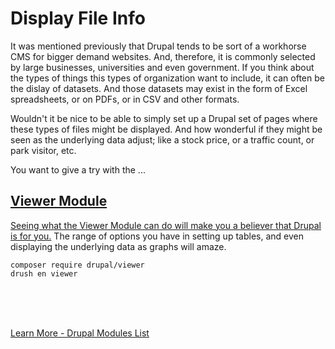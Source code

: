 
# Display File Info

It was mentioned previously that Drupal tends to be sort of a workhorse CMS for bigger demand websites.  And, therefore, it is commonly selected by large businesses, universities and even government.  If you think about the types of things this types of organization want to include, it can often be the dislay of datasets.  And those datasets may exist in the form of Excel spreadsheets, or on PDFs, or in CSV and other formats.  

Wouldn't it be nice to be able to simply set up a Drupal set of pages where these types of files might be displayed.  And how wonderful if they might be seen as the underlying data adjust; like a stock price, or a traffic count, or park visitor, etc.

You want to give a try with the ...

## [Viewer Module](https://www.drupal.org/project/viewer)

[Seeing what the Viewer Module can do will make you a believer that Drupal is for you.](https://www.chapterthree.com/blog/import-configure-filter-and-display-csv-xlsx-viewer-module)  The range of options you have in setting up tables, and even displaying the underlying data as graphs will amaze.

`composer require drupal/viewer`<br>
`drush en viewer`


<br>
<br>
<br>

[Learn More - Drupal Modules List](../chapters.md#drupal-modules)
